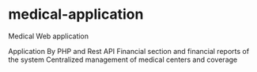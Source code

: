 # medical-application
Medical Web application

Application By PHP and Rest API
Financial section and financial reports of the system
Centralized management of medical centers and coverage
